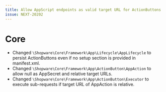 ```yaml
---
title: Allow AppScript endpoints as valid target URL for ActionButtons
issue: NEXT-20202
---
```

# Core
* Changed `\Shopware\Core\Framework\App\Lifecycle\AppLifecycle` to persist ActionButtons even if no setup section is provided in manifest.xml.
* Changed `\Shopware\Core\Framework\App\ActionButton\AppAction` to allow null as AppSecret and relative target URLs.
* Changed `\Shopware\Core\Framework\App\ActionButton\Executor` to execute sub-requests if target URL of AppAction is relative.
